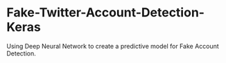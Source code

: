 # Fake-Twitter-Account-Detection-Keras
Using Deep Neural Network to create a predictive model for Fake Account Detection.
